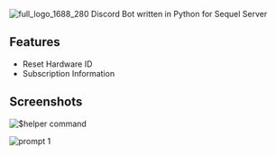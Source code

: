 ![full_logo_1688_280](https://i.ibb.co/JQ87yFr/full-logo-1688x280.png)
Discord Bot written in Python for Sequel Server

## Features

- Reset Hardware ID
- Subscription Information
## Screenshots

![$helper command](https://i.ibb.co/xGpSz3L/68c3e6f493fe32e28ad28ab8d8640944.gif)

![prompt 1](https://i.ibb.co/JC4BnNH/blur.png)
